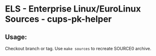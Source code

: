 # ELS - Enterprise Linux/EuroLinux Sources - cups-pk-helper
 
## Usage:
  Checkout branch or tag. Use `make sources` to recreate  SOURCE0 archive.
